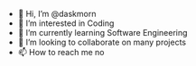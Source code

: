 - 👋 Hi, I’m @daskmorn
- 👀 I’m interested in Coding
- 🌱 I’m currently learning Software Engineering
- 💞️ I’m looking to collaborate on many projects
- 📫 How to reach me no

<!---
daskmorn/daskmorn is a ✨ special ✨ repository because its `README.md` (this file) appears on your GitHub profile.
You can click the Preview link to take a look at your changes.
--->
